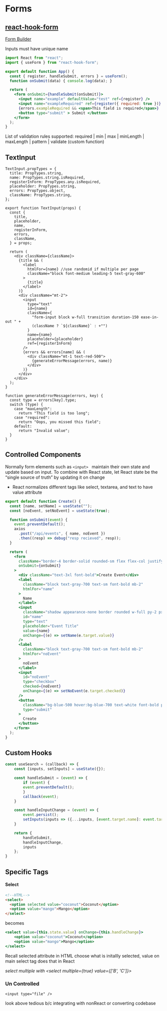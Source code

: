 # Forms

## [react-hook-form](https://react-hook-form.com/get-started)

[Form Builder](https://react-hook-form.com/form-builder/)

Inputs must have unique name

```jsx
import React from "react";
import { useForm } from "react-hook-form";

export default function App() {
  const { register, handleSubmit, errors } = useForm();
  function onSubmit(data) { console.log(data); }

  return (
    <form onSubmit={handleSubmit(onSubmit)}>
      <input name="example" defaultValue="test" ref={register} />
      <input name="exampleRequired" ref={register({ required: true })} />
      {errors.exampleRequired && <span>This field is required</span>}
      <button type="submit" > Submit </button>
    </form>
  );
}
```

List of validation rules supported: required | min | max | minLength | maxLength | pattern | validate (custom function)

## TextInput

```react
TextInput.propTypes = {
  title: PropTypes.string,
  name: PropTypes.string.isRequired,
  registerInForm: PropTypes.any.isRequired,
  placeholder: PropTypes.string,
  errors: PropTypes.object,
  className: PropTypes.string,
};

export function TextInput(props) {
  const {
    title,
    placeholder,
    name,
    registerInForm,
    errors,
    className,
  } = props;

  return (
    <div className={className}>
      {title && (
        <label
          htmlFor={name} //use randomid if multiple per page
          className="block font-medium leading-5 text-gray-600"
        >
          {title}
        </label>
      )}
      <div className="mt-2">
        <input
          type="text"
          id={name}
          className={
            "form-input block w-full transition duration-150 ease-in-out " +
            (className ? `${className}` : +"")
          }
          name={name}
          placeholder={placeholder}
          ref={registerInForm}
        />
        {errors && errors[name] && (
          <div className="mt-1 text-red-500">
            {generateErrorMessage(errors, name)}
          </div>
        )}
      </div>
    </div>
  );
}

function generateErrorMessage(errors, key) {
  const type = errors[key].type;
  switch (type) {
    case "maxLength":
      return "This field is too long";
    case "required":
      return "Oops, you missed this field";
    default:
      return "Invalid value";
  }
}
```

## Controlled Components

Normally form elements such as `<input> `  maintain their own state and update based on input. To combine with React state, let React state be the “single source of truth” by updating it on change

- React normalizes different tags like select, textarea, and text to have value attribute

```jsx
export default function Create() {
  const [name, setName] = useState("");
  const [noEvent, setNoEvent] = useState(true);

  function onSubmit(event) {
    event.preventDefault();
    axios
      .post("/api/events", { name, noEvent })
      .then((resp) => debug("resp recieved", resp));
  }

  return (
    <form
      className="border-4 border-solid rounded-sm flex flex-col justify-center items-center p-6 mb-4"
      onSubmit={onSubmit}
    >
      <div className="text-3xl font-bold">Create Event</div>
      <label
        className="block text-gray-700 text-sm font-bold mb-2"
        htmlFor="name"
      >
        Name
      </label>
      <input
        className="shadow appearance-none border rounded w-full py-2 px-3 text-gray-700 leading-tight focus:outline-none focus:shadow-outline"
        id="name"
        type="text"
        placeholder="Event Title"
        value={name}
        onChange={(e) => setName(e.target.value)}
      />
      <label
        className="block text-gray-700 text-sm font-bold mb-2"
        htmlFor="noEvent"
      >
        noEvent
      </label>
      <input
        id="noEvent"
        type="checkbox"
        checked={noEvent}
        onChange={(e) => setNoEvent(e.target.checked)}
      />
      <button
        className="bg-blue-500 hover:bg-blue-700 text-white font-bold py-2 px-4 rounded focus:outline-none focus:shadow-outline"
        type="submit"
      >
        Create
      </button>
    </form>
  );
}
```

## Custom Hooks

```jsx
const useSearch = (callback) => {
    const [inputs, setInputs] = useState({});

    const handleSubmit = (event) => {
        if (event) {
        event.preventDefault();
        }
        callback(event);
    }

    const handleInputChange = (event) => {
        event.persist();
        setInputs(inputs => ({...inputs, [event.target.name]: event.target.value}));
    }

    return {
        handleSubmit,
        handleInputChange,
        inputs
    };
}
```

## Specific Tags

#### Select

```html
<!--HTML-->
<select>
  <option selected value="coconut">Coconut</option>
  <option value="mango">Mango</option>
</select>
```

becomes

```jsx
<select value={this.state.value} onChange={this.handleChange}>
    <option value="coconut">Coconut</option>
    <option value="mango">Mango</option>
</select>
```

Recall selected attribute in HTML choose what is initallly selected, value on main select tag does that in React

*select multiple with <select multiple={true} value={['B', 'C']}>*

### Un Controlled

`<input type="file" />` 

look above tedious b/c integrating with nonReact or converting codebase